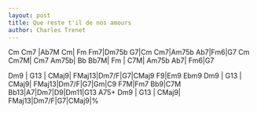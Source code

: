 ```yaml
---
layout: post
title: Que reste t'il de nos amours
author: Charles Trenet
---
```


<canvas class="chords">Cm Cm7 |Ab7M Cm| Fm Fm7|Dm75b G7|Cm Cm7|Am75b Ab7|Fm6|G7
Cm Cm7M| Cm7 Am75b| Bb Bb7M| Fm | C7M| Am75b Ab7| Fm6|G7</canvas>

<canvas class="chords">Dm9 | G13 | CMaj9| FMaj13|Dm7/F|G7|CMaj9 F9|Em9 Ebm9
Dm9 | G13 | CMaj9| FMaj13|Dm7/F|G7|Gm|C9
F7M|Fm7 Bb9|C7M Bb13|A7|Dm7|D9|Dm11|G13 A75+
Dm9 | G13 | CMaj9| FMaj13|Dm7/F|G7|CMaj9|%</canvas>





